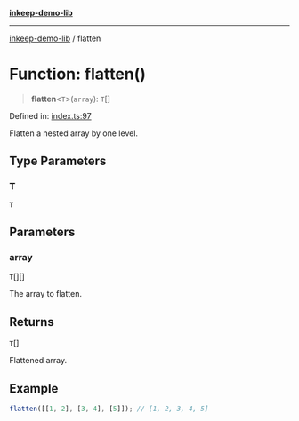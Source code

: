 [**inkeep-demo-lib**](../README.md)

***

[inkeep-demo-lib](../globals.md) / flatten

# Function: flatten()

> **flatten**\<`T`\>(`array`): `T`[]

Defined in: [index.ts:97](https://github.com/araujota/inkeep-demo-lib/blob/8045ed22acf532ebed8d31418c5f9a18d1adef5d/src/index.ts#L97)

Flatten a nested array by one level.

## Type Parameters

### T

`T`

## Parameters

### array

`T`[][]

The array to flatten.

## Returns

`T`[]

Flattened array.

## Example

```ts
flatten([[1, 2], [3, 4], [5]]); // [1, 2, 3, 4, 5]
```
